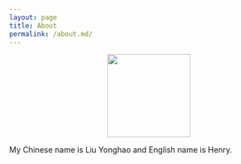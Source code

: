 ```yaml
---
layout: page
title: About
permalink: /about.md/
---
```



<div align=center><img width="150" height="150" src="(https://user-images.githubusercontent.com/90523160/146472730-1d633297-1e57-48e8-8dc6-501b1a44c79b.jpg)"/></div>


My Chinese name is Liu Yonghao and English name is Henry. 
